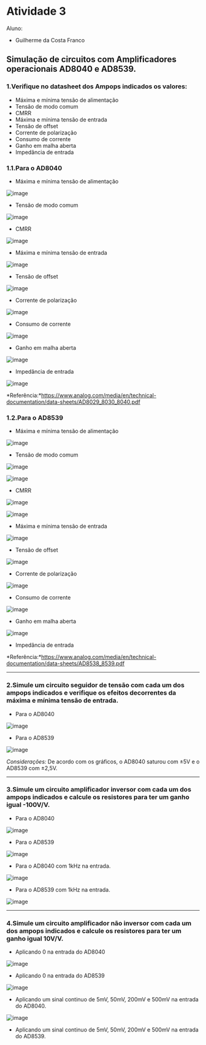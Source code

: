 # Atividade 3
Aluno: 
* Guilherme da Costa Franco

## Simulação de circuitos com Amplificadores operacionais AD8040 e AD8539.

### 1.Verifique no datasheet dos Ampops indicados os valores:

- Máxima e mínima tensão de alimentação
- Tensão de modo comum
- CMRR
- Máxima e mínima tensão de entrada
- Tensão de offset
- Corrente de polarização
- Consumo de corrente
- Ganho em malha aberta
- Impedância de entrada

### 1.1.Para o AD8040

- Máxima e mínima tensão de alimentação 

![image](https://user-images.githubusercontent.com/61738767/116282433-220ee580-a761-11eb-92b7-9028e2878fa0.png)

- Tensão de modo comum

![image](https://user-images.githubusercontent.com/61738767/116312985-8b9feb80-a783-11eb-8883-029833bd2314.png)

- CMRR

![image](https://user-images.githubusercontent.com/61738767/116313224-de79a300-a783-11eb-89e8-04b3d986198a.png)

- Máxima e mínima tensão de entrada

![image](https://user-images.githubusercontent.com/61738767/116313661-6790da00-a784-11eb-8ff1-f0f7aec19639.png)

- Tensão de offset

![image](https://user-images.githubusercontent.com/61738767/116313738-85f6d580-a784-11eb-8fa9-6ed26a5daf86.png)

- Corrente de polarização

![image](https://user-images.githubusercontent.com/61738767/116313824-a7f05800-a784-11eb-8cfe-82c8aa166e5f.png)

- Consumo de corrente

![image](https://user-images.githubusercontent.com/61738767/116313942-d2daac00-a784-11eb-851b-4c9a10e60f6d.png)

- Ganho em malha aberta

![image](https://user-images.githubusercontent.com/61738767/116314186-28af5400-a785-11eb-9903-b710742e47e2.png)

- Impedância de entrada

![image](https://user-images.githubusercontent.com/61738767/116314299-4da3c700-a785-11eb-86ae-f813eca99149.png)


*Referência:*https://www.analog.com/media/en/technical-documentation/data-sheets/AD8029_8030_8040.pdf

### 1.2.Para o AD8539

- Máxima e mínima tensão de alimentação

![image](https://user-images.githubusercontent.com/61738767/116314806-f8b48080-a785-11eb-8175-c0ee7ee0e845.png)


- Tensão de modo comum

![image](https://user-images.githubusercontent.com/61738767/116315000-43ce9380-a786-11eb-95f9-8f5d4f218ba7.png)

![image](https://user-images.githubusercontent.com/61738767/116315043-58ab2700-a786-11eb-9687-58837c5b382f.png)


- CMRR

![image](https://user-images.githubusercontent.com/61738767/116315221-9ad46880-a786-11eb-96b1-3070e61d7411.png)

![image](https://user-images.githubusercontent.com/61738767/116315290-b2abec80-a786-11eb-8f3b-cce41d2ce8f6.png)


- Máxima e mínima tensão de entrada

![image](https://user-images.githubusercontent.com/61738767/116315364-cbb49d80-a786-11eb-8bed-0c578a9b219d.png)


- Tensão de offset

![image](https://user-images.githubusercontent.com/61738767/116314837-0538d900-a786-11eb-91cb-77b296474539.png)


- Corrente de polarização

![image](https://user-images.githubusercontent.com/61738767/116315424-e1c25e00-a786-11eb-93cf-b8077b110690.png)


- Consumo de corrente

![image](https://user-images.githubusercontent.com/61738767/116315447-ea1a9900-a786-11eb-8eb3-0d4da153e2e5.png)


- Ganho em malha aberta

![image](https://user-images.githubusercontent.com/61738767/116315725-4c739980-a787-11eb-82c3-43273a931bad.png)


- Impedância de entrada


*Referência:*https://www.analog.com/media/en/technical-documentation/data-sheets/AD8538_8539.pdf

---

### 2.Simule um circuito seguidor de tensão com cada um dos ampops indicados e verifique os efeitos decorrentes da máxima e mínima tensão de entrada.

- Para o AD8040

![image](https://user-images.githubusercontent.com/61738767/116319004-20a6e280-a78c-11eb-84f2-2291c6efde84.png)

- Para o AD8539

![image](https://user-images.githubusercontent.com/61738767/116319351-c1959d80-a78c-11eb-9f6b-b6e7a602fa91.png)

*Considerações:* De acordo com os gráficos, o AD8040 saturou com ±5V e o AD8539 com ±2,5V.

---

### 3.Simule um circuito amplificador inversor com cada um dos ampops indicados e calcule os resistores para ter um ganho igual -100V/V.

- Para o AD8040

![image](https://user-images.githubusercontent.com/61738767/116321463-7e3d2e00-a790-11eb-8022-f2e209858f48.png)

- Para o AD8539

![image](https://user-images.githubusercontent.com/61738767/116320570-d96e2100-a78e-11eb-9df8-7cadfa8eb2a9.png)

- Para o AD8040 com 1kHz na entrada.

![image](https://user-images.githubusercontent.com/61738767/116321632-ce1bf500-a790-11eb-9a36-d9a03af1bab9.png)

- Para o AD8539 com 1kHz na entrada.

![image](https://user-images.githubusercontent.com/61738767/116320825-56999600-a78f-11eb-94ea-80716a789bce.png)


---

### 4.Simule um circuito amplificador não inversor com cada um dos ampops indicados e calcule os resistores para ter um ganho igual 10V/V.

- Aplicando 0 na entrada do AD8040

![image](https://user-images.githubusercontent.com/61738767/116322639-ce1cf480-a792-11eb-9329-01cf8c7fe47e.png)

- Aplicando 0 na entrada do AD8539

![image](https://user-images.githubusercontent.com/61738767/116324199-10940080-a796-11eb-9f7b-5506fa03278d.png)

- Aplicando um sinal continuo de 5mV, 50mV, 200mV e 500mV na entrada do AD8040.

![image](https://user-images.githubusercontent.com/61738767/116324083-cc086500-a795-11eb-8bd8-600a193d9112.png)

- Aplicando um sinal continuo de 5mV, 50mV, 200mV e 500mV na entrada do AD8539.
